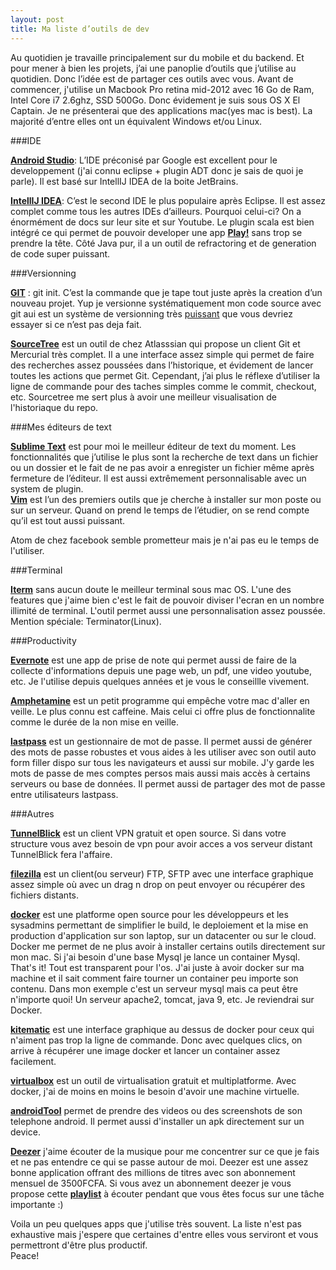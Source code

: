```yaml
---
layout: post
title: Ma liste d’outils de dev
---
```


Au quotidien je travaille principalement sur du mobile et du backend. Et pour mener à bien les projets, j’ai une panoplie d’outils que j’utilise au quotidien. Donc l’idée est de partager ces outils avec vous.
Avant de commencer, j'utilise un Macbook Pro retina mid-2012 avec 16 Go de Ram, Intel Core i7 2.6ghz, SSD 500Go. Donc évidement je suis sous OS X El Captain.
Je ne présenterai que des applications mac(yes mac is best). La majorité d’entre elles ont un équivalent Windows et/ou Linux.


###IDE

**[Android Studio](http://developer.android.com/tools/studio/index.html)**: L’IDE préconisé par Google est excellent pour le developpement (j'ai connu eclipse + plugin ADT donc je sais de quoi je parle). Il est basé sur IntellIJ IDEA de la boite JetBrains.

**[IntellIJ IDEA](https://www.jetbrains.com/idea/)**: C’est le second IDE le plus populaire après Eclipse. Il est assez complet comme tous les autres IDEs d’ailleurs. Pourquoi celui-ci? On a énormément de docs sur leur site et sur Youtube. Le plugin scala est bien intégré ce qui permet de pouvoir developer une app **[Play!](http://playframework.com/)** sans trop  se prendre la tête. Côté Java pur, il a un outil de refractoring et de generation de code super puissant.

###Versionning

**[GIT](https://git-scm.com/)** : git init. C’est la commande que je tape tout juste après la creation d’un nouveau projet. Yup je versionne systématiquement mon code source avec git aui est un système de versionning très [puissant](https://twitter.com/soulesidibe/status/630097264560709632) que vous devriez essayer si ce n’est pas deja fait.  

**[SourceTree](https://www.atlassian.com/software/sourcetree/overview)** est un outil de chez Atlasssian qui propose un client Git et Mercurial très complet. Il a une interface assez simple qui permet de faire des recherches assez poussées dans l’historique, et évidement de lancer toutes les actions que permet Git. Cependant, j’ai plus le réflexe d’utiliser la ligne de commande pour des taches simples comme le commit, checkout, etc. Sourcetree me sert plus à avoir une meilleur visualisation de l'historiaque du repo.


###Mes éditeurs de text  

**[Sublime Text](https://www.sublimetext.com/)** est pour moi le meilleur éditeur de text du moment. Les fonctionnalités que j’utilise le plus sont la recherche de text dans un fichier ou un dossier et le fait de ne pas avoir a enregister un fichier même après fermeture de l’éditeur. Il est aussi extrêmement personnalisable avec un system de plugin.  
**[Vim](http://stackoverflow.com/questions/21012203/how-can-i-install-macvim-on-os-x)** est l’un des premiers outils que je cherche à installer sur mon poste ou sur un serveur.  Quand on prend le temps de l’étudier, on se rend compte qu’il est tout aussi puissant.

Atom de chez facebook semble prometteur mais je n'ai pas eu le temps de l'utiliser.

###Terminal

**[Iterm](https://www.iterm2.com/)** sans aucun doute le meilleur terminal sous mac OS. L'une des features que j'aime bien c'est le fait de pouvoir diviser l'ecran en un nombre illimité de terminal. L'outil permet aussi une personnalisation assez poussée. 
Mention spéciale: Terminator(Linux).

###Productivity

**[Evernote](https://evernote.com/)** est une app de prise de note qui permet aussi de faire de la collecte d'informations depuis une page web, un pdf, une video youtube, etc. Je l'utilise depuis quelques années et je vous le conseillle vivement. 

**[Amphetamine](https://www.macupdate.com/app/mac/52683/amphetamine)** est un petit programme qui empêche votre mac d'aller en veille. Le plus connu est caffeine. Mais celui ci offre plus de fonctionnalite comme le durée de la non mise en veille.

**[lastpass](https://lastpass.com/)** est un gestionnaire de mot de passe. Il permet aussi de générer des mots de passe robustes et vous aides à les utiliser avec son outil auto form filler dispo sur tous les navigateurs et aussi sur mobile. J'y garde les mots de passe de mes comptes persos mais aussi mais accès à certains serveurs ou base de données. Il permet aussi de partager des mot de passe entre utilisateurs lastpass. 

###Autres

**[TunnelBlick](https://tunnelblick.net/)** est un client VPN gratuit et open source. Si dans votre structure vous avez besoin de vpn pour avoir acces a vos serveur distant TunnelBlick fera l'affaire.

**[filezilla](https://filezilla-project.org/)** est un client(ou serveur) FTP, SFTP avec une interface graphique assez simple où avec un drag n drop on peut envoyer ou récupérer des fichiers distants. 

**[docker](https://www.docker.com/)** est une platforme open source pour les développeurs et les sysadmins permettant de simplifier le build, le deploiement et la mise en production d'application sur son laptop, sur un datacenter ou sur le cloud. Docker me permet de ne plus avoir à installer certains outils directement sur mon mac. Si j'ai besoin d'une base Mysql je lance un container Mysql. That's it! Tout est transparent pour l'os. J'ai juste à avoir docker sur ma machine et il sait comment faire tourner un container peu importe son contenu. Dans mon exemple c'est un serveur mysql mais ca peut être n'importe quoi! Un serveur apache2, tomcat, java 9, etc. Je reviendrai sur Docker.

**[kitematic](https://kitematic.com/)** est une interface graphique au dessus de docker pour ceux qui n'aiment pas trop la ligne de commande. Donc avec quelques clics, on arrive à récupérer une image docker et lancer un container assez facilement. 

**[virtualbox](https://www.virtualbox.org)** est un outil de virtualisation gratuit et multiplatforme. Avec docker, j'ai de moins en moins le besoin d'avoir une machine virtuelle. 

**[androidTool](https://github.com/mortenjust/androidtool-mac)** permet de prendre des videos ou des screenshots de son telephone android. Il permet aussi d'installer un apk directement sur un device. 

**[Deezer](http://www.deezer.com/)** j'aime écouter de la musique pour me concentrer sur ce que je fais et ne pas entendre ce qui se passe autour de moi. Deezer est une assez bonne application offrant des millions de titres avec son abonnement mensuel de 3500FCFA. Si vous avez un abonnement deezer je vous propose cette **[playlist](http://www.deezer.com/playlist/1036831501?utm_source=deezer&utm_content=playlist-1036831501&utm_term=311696685_1471868343&utm_medium=web)** à écouter pendant que vous êtes focus sur une tâche importante :)


Voila un peu quelques apps que j'utilise très souvent. La liste n'est pas exhaustive mais j'espere que certaines d'entre elles vous serviront et vous permettront d'être plus productif.  
Peace!

